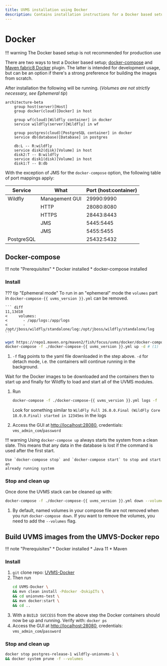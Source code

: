 ```yaml
---
title: UVMS installation using Docker
description: Contains installation instructions for a Docker based setup
---
```


# Docker

!!! warning
    The Docker based setup is not recommended for production use

There are two ways to test a Docker based setup;
[docker-compose](#docker-compose) and
[Maven fabric8 Docker](#build-uvms-images-from-the-umvs-docker-repo) plugin. The
latter is intended for development usage, but can be an option if there's a
strong preference for building the images from scratch.

After installation the following will be running. (*Volumes are not strictly
necessary, see Ephemeral tip*)

``` mermaid
architecture-beta
    group host(server)[Host]
    group docker(cloud)[Docker] in host

    group wf(cloud)[Wildfly container] in docker
    service wildfly(server)[Wildfly] in wf

    group postgres(cloud)[PostgreSQL container] in docker
    service db(database)[Database] in postgres

    db:L -- R:wildfly
    service disk2(disk)[Volume] in host
    disk2:T -- B:wildfly
    service disk1(disk)[Volume] in host
    disk1:T -- B:db
```

With the exception of JMS for the `docker-compose` option, the following table
of port mappings apply:

| Service | What | Port (host:container)|
| --- | --- | --- |
| Wildfly | Management GUI | 29990:9990 |
| | HTTP | 28080:8080 |
| | HTTPS | 28443:8443 |
| | JMS | 5445:5445 |
| | JMS | 5455:5455 |
| PostgreSQL | | 25432:5432 |

## Docker-compose

!!! note "Prerequisites"
    * Docker installed
    * docker-compose installed

### Install

??? tip "Ephemeral mode"
    To run in an "ephemeral" mode the `volumes` part in
    `docker-compose-{{ uvms_version }}.yml` can be removed.

    ``` diff
    11,13d10
    <     volumes:
    <       - /app/logs:/app/logs
    <       - /opt/jboss/wildfly/standalone/log:/opt/jboss/wildfly/standalone/log
    ```

``` bash title="Download and start UVMS stack through docker-compose"
wget https://repo1.maven.org/maven2/fish/focus/uvms/docker/docker-compose/{{ uvms_version }}/docker-compose-{{ uvms_version }}.yml
docker-compose -f ./docker-compose-{{ uvms_version }}.yml up -d # (1)
```

1. `-f` flag points to the yaml file downloaded in the step above. `-d` for
   detach mode, i.e. the containers will continue running in the background.

Wait for the Docker images to be downloaded and the containers then to start up
and finally for Wildfly to load and start all of the UVMS modules.

1. Run
    ``` bash
    docker-compose -f ./docker-compose-{{ uvms_version }}.yml logs -f
    ```

    Look for something similar to `WildFly Full 26.0.0.Final (WildFly Core
    18.0.0.Final) started in 12345ms` in the logs

1. Access the GUI at [http://localhost:28080](http://localhost:28080),
   credentials: `vms_admin_com`/`password`

!!! warning
    Using `docker-compose up` always starts the system from a clean slate. This
    means that any data in the database is lost if the command is used after the
    first start.

    Use `docker-compose stop` and `docker-compose start` to stop and start an
    already running system

### Stop and clean up

Once done the UVMS stack can be cleaned up with:

``` bash title="Clean up UVMS stack"
docker-compose -f ./docker-compose-{{ uvms_version }}.yml down --volumes # (1)
```

1. By default, named volumes in your compose file are not removed when you run
   `docker-compose down`. If you want to remove the volumes, you need to add the
   `--volumes` flag.

## Build UVMS images from the UMVS-Docker repo

!!! note "Prerequisites"
    * Docker installed
    * Java 11
    * Maven

### Install

1. `git` clone repo: [UVMS-Docker](https://github.com/FocusFish/UVMS-Docker)
1. Then run
    ``` bash title="Build all Docker images and start an empty UVMS instance"
    cd UVMS-Docker \
    && mvn clean install -Pdocker -DskipITs \
    && cd unionvms-test \
    && mvn docker:start \
    && cd ..
    ```
1. With a `BUILD SUCCESS` from the above step the Docker containers should now
   be up and running. Verify with: `docker ps`
1. Access the GUI at [http://localhost:28080](http://localhost:28080),
   credentials: `vms_admin_com`/`password`

### Stop and clean up

``` bash title="Stop Docker containers and clean up"
docker stop postgres-release-1 wildfly-unionvms-1 \
&& docker system prune -f --volumes
```

